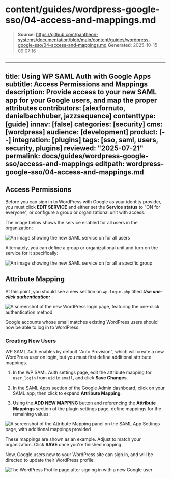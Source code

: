 # content/guides/wordpress-google-sso/04-access-and-mappings.md

> **Source**: https://github.com/pantheon-systems/documentation/blob/main/content/guides/wordpress-google-sso/04-access-and-mappings.md
> **Generated**: 2025-10-15 09:07:16

---

---
title: Using WP SAML Auth with Google Apps
subtitle: Access Permissions and Mappings
description: Provide access to your new SAML app for your Google users, and map the proper attributes
contributors: [alexfornuto, danielbachhuber, jazzsequence]
contenttype: [guide]
innav: [false]
categories: [security]
cms: [wordpress]
audience: [development]
product: [--]
integration: [plugins]
tags: [sso, saml, users, security, plugins]
reviewed: "2025-07-21"
permalink: docs/guides/wordpress-google-sso/access-and-mappings
editpath: wordpress-google-sso/04-access-and-mappings.md
---

## Access Permissions

Before you can sign in to WordPress with Google as your identity provider, you must click **EDIT SERVICE** and either set the **Service status** to "ON for everyone", or configure a group or organizational unit with access.

The image below shows the service enabled for all users in the organization:

  ![An image showing the new SAML service on for all users](../../../images/guides/wordpress-google-sso/saml-on-all-users.png)

Alternately, you can define a group or organizational unit and turn on the service for it specifically:

  ![An image showing the new SAML service on for all a specific group](../../../images/guides/wordpress-google-sso/saml-on-group.png)

## Attribute Mapping

At this point, you should see a new section on `wp-login.php` titled ***Use one-click authentication:***

  ![A screenshot of the new WordPress login page, featuring the one-click authentication method](../../../images/guides/wordpress-google-sso/one-click-auth.png)

Google accounts whose email matches existing WordPress users should now be able to log in to WordPress.

### Creating New Users

WP SAML Auth enables by default "Auto Provision", which will create a new WordPress user on login, but you must first define additional attribute mappings.

1. In the WP SAML Auth settings page, edit the attribute mapping for `user_login` from `uid` to `email`, and click **Save Changes**.

1. In the [SAML Apps](https://admin.google.com/AdminHome?hl=en#AppsList:serviceType=SAML_APPS) section of the Google Admin dashboard, click on your SAML app, then click to expand **Attribute Mapping**.

1. Using the **ADD NEW MAPPING** button and referencing the **Attribute Mappings** section of the plugin settings page, define mappings for the remaining values:

  ![A screenshot of the Attribute Mapping panel on the SAML App Settings page, with additional mappings provided](../../../images/guides/wordpress-google-sso/wp-saml-auth-attribute-mapping.png)

  These mappings are shown as an example. Adjust to match your organization. Click **SAVE** once you're finished mapping.

Now, Google users new to your WordPress site can sign in, and will be directed to update their WordPress profile:

![The WordPress Profile page after signing in with a new Google user](../../../images/guides/wordpress-google-sso/update-profile.png)